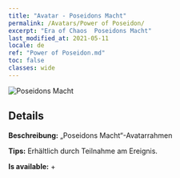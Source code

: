 ```yaml
---
title: "Avatar - Poseidons Macht"
permalink: /Avatars/Power of Poseidon/
excerpt: "Era of Chaos  Poseidons Macht"
last_modified_at: 2021-05-11
locale: de
ref: "Power of Poseidon.md"
toc: false
classes: wide
---
```

 ![Poseidons Macht](/images/a/avatarFrame_82.png)

## Details

 **Beschreibung:** „Poseidons Macht“-Avatarrahmen 

 **Tips:** Erhältlich durch Teilnahme am Ereignis. 

 **Is available:**  + 

